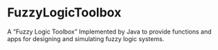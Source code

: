 # FuzzyLogicToolbox
A “Fuzzy Logic Toolbox” Implemented by Java to provide functions and apps for designing and simulating fuzzy logic systems.
